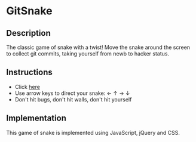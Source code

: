 # GitSnake


## Description
The classic game of snake with a twist! Move the snake around the screen to collect git commits, taking yourself from newb to hacker status. 

## Instructions
* Click [here][live_link]
* Use arrow keys to direct your snake:  ←  ↑  →  ↓
* Don't hit bugs, don't hit walls, don't hit yourself

## Implementation 
This game of snake is implemented using JavaScript, jQuery and CSS.


[live_link]: http://fayekeegan.com/GitSnake/html/index.html
